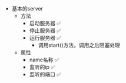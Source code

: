 - 基本的server 
  * 方法
    + 启动服务器   ✅
    + 停止服务器   ✅
    + 运行服务器   ✅
      - 调用start()方法，调用之后阻塞处理
  * 属性
    + name名称   ✅
    + 监听的ip    ✅
    + 监听的端口  ✅